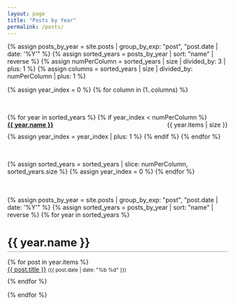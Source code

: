 ```yaml
---
layout: page
title: "Posts by Year"
permalink: /posts/
---
```


<style>
/* Phần bảng năm */
.year-list {
  display: flex;
  flex-wrap: wrap;
  gap: 2rem;
  margin-bottom: 3rem;
}

.year-column {
  flex: 1 1 200px;
}

.year-column ul {
  list-style: none;
  padding: 0;
}

.year-column li {
  margin-bottom: 10px;
}

/* Phần hiển thị từng năm */
.year-title {
  margin-top: 2.5rem;
  margin-bottom: 0.5rem;
  font-size: 1.8em;
  font-weight: bold;
  border-bottom: 2px solid #ccc;
  padding-bottom: 0.3rem;
}

.post-list ul {
  list-style: none;
  padding-left: 0;
}

.post-list li {
  margin-bottom: 10px;
}
</style>

<!-- BẢNG DANH SÁCH NĂM + SỐ BÀI -->
{% assign posts_by_year = site.posts | group_by_exp: "post", "post.date | date: '%Y'" %}
{% assign sorted_years = posts_by_year | sort: "name" | reverse %}
{% assign numPerColumn = sorted_years | size | divided_by: 3 | plus: 1 %}
{% assign columns = sorted_years | size | divided_by: numPerColumn | plus: 1 %}

<div class="year-list">
  {% assign year_index = 0 %}
  {% for column in (1..columns) %}
    <div class="year-column">
      <ul>
        {% for year in sorted_years %}
          {% if year_index < numPerColumn %}
            <li>
              <a href="#{{ year.name }}">
                <strong>{{ year.name }}</strong>
              </a>
              <span style="float:right">{{ year.items | size }}</span>
            </li>
            {% assign year_index = year_index | plus: 1 %}
          {% endif %}
        {% endfor %}
      </ul>
    </div>
    {% assign sorted_years = sorted_years | slice: numPerColumn, sorted_years.size %}
    {% assign year_index = 0 %}
  {% endfor %}
</div>

<!-- DANH SÁCH BÀI VIẾT THEO TỪNG NĂM -->
<div class="post-list">
  {% assign posts_by_year = site.posts | group_by_exp: "post", "post.date | date: '%Y'" %}
  {% assign sorted_years = posts_by_year | sort: "name" | reverse %}
  {% for year in sorted_years %}
    <div class="year-title" id="{{ year.name }}">
      {{ year.name }}
    </div>
    <ul>
      {% for post in year.items %}
        <li>
          <a href="{{ post.url | relative_url }}">{{ post.title }}</a>
          <small>({{ post.date | date: "%b %d" }})</small>
        </li>
      {% endfor %}
    </ul>
  {% endfor %}
</div>
